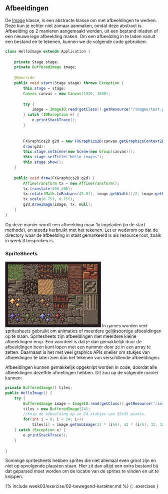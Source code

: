 ## Afbeeldingen

De [Image](https://docs.oracle.com/javase/8/docs/api/java/awt/Image.html) klasse, is een abstracte klasse om met afbeeldingen te werken. Deze kun je echter niet zomaar aanmaken, omdat deze abstract is. Afbeelding op 2 manieren aangemaakt worden, uit een bestand inladen of een nieuwe lege afbeelding maken. Om een afbeelding in te laden vanuit een bestand en te tekenen, kunnen we de volgende code gebruiken:

```java
class HelloImage extends Application {

    private Stage stage;
    private BufferedImage image;

    @Override
    public void start(Stage stage) throws Exception {
        this.stage = stage;
        Canvas canvas = new Canvas(1920, 1080);

        try {
            image = ImageIO.read(getClass().getResource("/images/test.png"));
        } catch (IOException e) {
            e.printStackTrace();
        }


        FXGraphics2D g2d = new FXGraphics2D(canvas.getGraphicsContext2D());
        draw(g2d);
        this.stage.setScene(new Scene(new Group(canvas)));
        this.stage.setTitle("Hello images");
        this.stage.show();
    }

    public void draw(FXGraphics2D g2d) {
        AffineTransform tx = new AffineTransform();
        tx.translate(400,400);
        tx.rotate(Math.toRadians(45.0f), image.getWidth()/2, image.getHeight()/2);
        tx.scale(0.75f, 0.75f);
        g2d.drawImage(image, tx, null);
    }
}
```

Op deze manier wordt een afbeelding maar 1x ingeladen (in de start methode), en steeds herbruikt met het tekenen. Let er wederom op dat de directory waar de afbeelding in staat gemarkeerd is als resource root, zoals in week 3 besproken is.

### SpriteSheets

![SpriteSheet](images/week03/spritesheet.png?right) In games worden veel spritesheets gebruikt om animaties of meerdere gelijksoortige afbeeldingen op te slaan. Spritesheets zijn afbeeldingen met meerdere kleine afbeeldingen erop. Een voordeel is dat je dan gemakkelijk door de afbeeldingen heen kunt lopen met een nummer door ze in een array te zetten. Daarnaast is het met veel graphics APIs sneller om stukjes van afbeeldingen te laten zien dan het tekenen van verschillende afbeeldingen.

Afbeeldingen kunnen gemakkelijk opgeknipt worden in code, doordat alle afbeeldingen dezelfde afmetingen hebben. Dit zou op de volgende manier kunnen:

```java
private BufferedImage[] tiles;
public HelloImage() {
    try {
        BufferedImage image = ImageIO.read(getClass().getResource("/images/spritesheet.png"));
        tiles = new BufferedImage[24];
        //knip de afbeelding op in 24 stukjes van 32x32 pixels.
        for(int i = 0; i < 24; i++)
            tiles[i] = image.getSubImage(32 * (i%6), 32 * (i/6), 32, 32);
    } catch (Exception e) {
        e.printStackTrace();
    }

}
```

Sommige spritesheets hebben sprites die niet allemaal even groot zijn en niet op opvolgende plaasten staan. Hier zit dan altijd een extra bestand bij dat geparsed moet worden om de locatie van de sprites te vinden en uit te knippen.

{% include week03/exercise/02-bewegend-karakter.md %}
{: .exercises }
